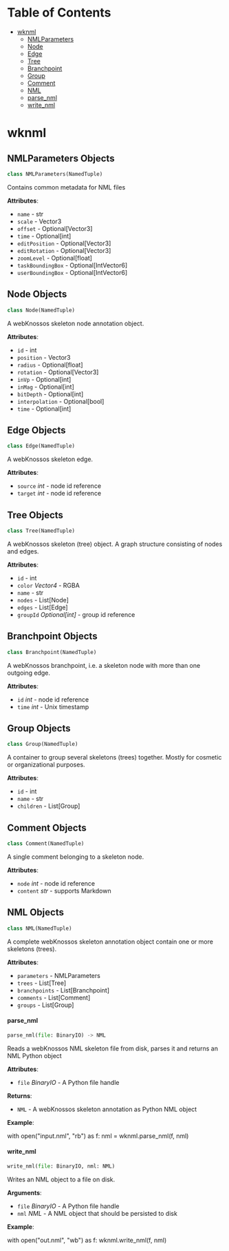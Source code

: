 # Table of Contents

* [wknml](#wknml)
  * [NMLParameters](#wknml.NMLParameters)
  * [Node](#wknml.Node)
  * [Edge](#wknml.Edge)
  * [Tree](#wknml.Tree)
  * [Branchpoint](#wknml.Branchpoint)
  * [Group](#wknml.Group)
  * [Comment](#wknml.Comment)
  * [NML](#wknml.NML)
  * [parse\_nml](#wknml.parse_nml)
  * [write\_nml](#wknml.write_nml)

<a name="wknml"></a>
# wknml

<a name="wknml.NMLParameters"></a>
## NMLParameters Objects

```python
class NMLParameters(NamedTuple)
```

Contains common metadata for NML files

**Attributes**:

- `name` - str
- `scale` - Vector3
- `offset` - Optional[Vector3]
- `time` - Optional[int]
- `editPosition` - Optional[Vector3]
- `editRotation` - Optional[Vector3]
- `zoomLevel` - Optional[float]
- `taskBoundingBox` - Optional[IntVector6]
- `userBoundingBox` - Optional[IntVector6]

<a name="wknml.Node"></a>
## Node Objects

```python
class Node(NamedTuple)
```

A webKnossos skeleton node annotation object.

**Attributes**:

- `id` - int
- `position` - Vector3
- `radius` - Optional[float]
- `rotation` - Optional[Vector3]
- `inVp` - Optional[int]
- `inMag` - Optional[int]
- `bitDepth` - Optional[int]
- `interpolation` - Optional[bool]
- `time` - Optional[int]

<a name="wknml.Edge"></a>
## Edge Objects

```python
class Edge(NamedTuple)
```

A webKnossos skeleton edge.

**Attributes**:

- `source` _int_ - node id reference
- `target` _int_ - node id reference

<a name="wknml.Tree"></a>
## Tree Objects

```python
class Tree(NamedTuple)
```

A webKnossos skeleton (tree) object. A graph structure consisting of nodes and edges.

**Attributes**:

- `id` - int
- `color` _Vector4_ - RGBA
- `name` - str
- `nodes` - List[Node]
- `edges` - List[Edge]
- `groupId` _Optional[int]_ - group id reference

<a name="wknml.Branchpoint"></a>
## Branchpoint Objects

```python
class Branchpoint(NamedTuple)
```

A webKnossos branchpoint, i.e. a skeleton node with more than one outgoing edge.

**Attributes**:

- `id` _int_ - node id reference
- `time` _int_ - Unix timestamp

<a name="wknml.Group"></a>
## Group Objects

```python
class Group(NamedTuple)
```

A container to group several skeletons (trees) together. Mostly for cosmetic or organizational purposes.

**Attributes**:

- `id` - int
- `name` - str
- `children` - List[Group]

<a name="wknml.Comment"></a>
## Comment Objects

```python
class Comment(NamedTuple)
```

A single comment belonging to a skeleton node.

**Attributes**:

- `node` _int_ - node id reference
- `content` _str_ - supports Markdown

<a name="wknml.NML"></a>
## NML Objects

```python
class NML(NamedTuple)
```

A complete webKnossos skeleton annotation object contain one or more skeletons (trees).

**Attributes**:

- `parameters` - NMLParameters
- `trees` - List[Tree]
- `branchpoints` - List[Branchpoint]
- `comments` - List[Comment]
- `groups` - List[Group]

<a name="wknml.parse_nml"></a>
#### parse\_nml

```python
parse_nml(file: BinaryIO) -> NML
```

Reads a webKnossos NML skeleton file from disk, parses it and returns an NML Python object

**Attributes**:

- `file` _BinaryIO_ - A Python file handle
  

**Returns**:

- `NML` - A webKnossos skeleton annotation as Python NML object
  

**Example**:

  with open("input.nml", "rb") as f:
  nml = wknml.parse_nml(f, nml)

<a name="wknml.write_nml"></a>
#### write\_nml

```python
write_nml(file: BinaryIO, nml: NML)
```

Writes an NML object to a file on disk.

**Arguments**:

- `file` _BinaryIO_ - A Python file handle
- `nml` _NML_ - A NML object that should be persisted to disk
  

**Example**:

  with open("out.nml", "wb") as f:
  wknml.write_nml(f, nml)

